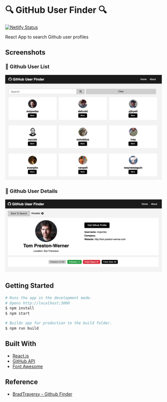 # 🔍 GitHub User Finder 🔍

[![Netlify Status](https://api.netlify.com/api/v1/badges/7b90c5b8-1f43-4697-974b-a23a3618de1d/deploy-status)](https://app.netlify.com/sites/github-user-finder-web/deploys)

React App to search Github user profiles

## Screenshots

### 👥 Github User List

![Github user list](images/profiles.png)

### 👤 Github User Details

![Github profile details](images/profile.png)

## Getting Started

```bash
# Runs the app in the development mode.
# Opens http://localhost:3000
$ npm install
$ npm start
```

```bash
# Builds app for production to the build folder.
$ npm run build
```

## Built With

- [React.js](https://reactjs.org/)
- [GitHub API](https://developer.github.com/v3/)
- [Font Awesome](https://fontawesome.com/)

## Reference

- [BradTraversy - Github Finder](https://github.com/bradtraversy/github-finder)
